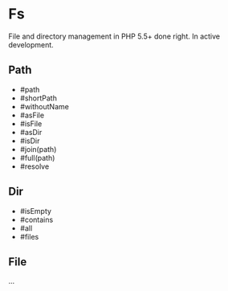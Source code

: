 # Fs

File and directory management in PHP 5.5+ done right.
In active development.

## Path

- #path
- #shortPath
- #withoutName
- #asFile
- #isFile
- #asDir
- #isDir
- #join(path)
- #full(path)
- #resolve

## Dir

- #isEmpty
- #contains
- #all
- #files

## File

...
